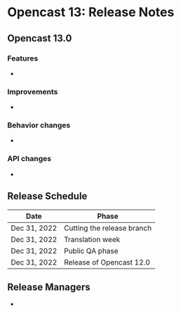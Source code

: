 # Opencast 13: Release Notes

Opencast 13.0
-------------

### Features

- 

### Improvements

-
 
### Behavior changes

- 

### API changes

- 

Release Schedule
----------------

| Date                        | Phase                       |
|-----------------------------|-----------------------------|
| Dec 31, 2022                | Cutting the release branch  |
| Dec 31, 2022                | Translation week            |
| Dec 31, 2022                | Public QA phase             |
| Dec 31, 2022                | Release of Opencast 12.0    |


Release Managers
----------------

- 
